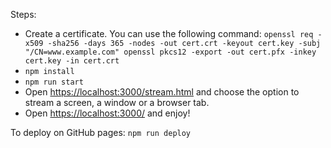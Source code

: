 Steps:

- Create a certificate. You can use the following command: `openssl req -x509 -sha256 -days 365 -nodes -out cert.crt -keyout cert.key -subj "/CN=www.example.com"
openssl pkcs12 -export -out cert.pfx -inkey cert.key -in cert.crt`
- `npm install`
- `npm run start`
- Open <https://localhost:3000/stream.html> and choose the option to stream a screen, a window or a browser tab.
- Open <https://localhost:3000/> and enjoy!

To deploy on GitHub pages: `npm run deploy`
